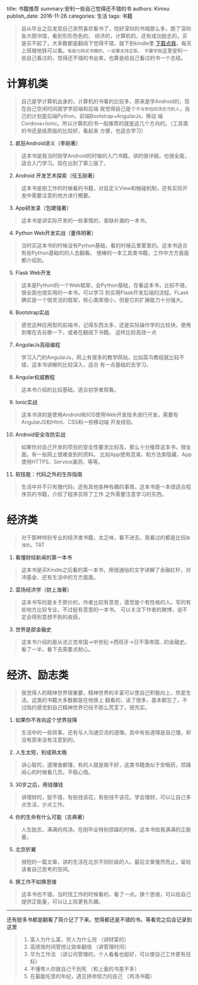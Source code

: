 title: 书籍推荐
summary:安利一些自己觉得还不错的书
authors: Kimxu
publish_date: 2016-11-26
categories: 生活
tags: 书籍

>自从毕业之后发现自己突然喜欢看书了，恰好深圳的书城那么多，跑了深圳各大图书馆，看到形形色色的，
经济的，计算机的，还有成功励志的，买是买不起了，大多数都是翻阅下觉得不错，就下到kindle里
[下载点我](https://kankandou.com/)，每天上班做地铁可以看。`有能力购买书籍的，一定要支持正版，
不要学我`这里安利一些自己看过的，觉得还不错的书出来，也算是给自己看过的书一个总结。

# 计算机类
> 自己是学计算机出身的，计算机的书看的比较多，原来是学Android的，现在自己空闲时间就学学前端和后端
> 我觉得自己是个`不与世俗同流合污的人`，自己的计划是后端Python，前端Bootstrap+AngularJs，移动
> 端Cordova+Ionic。所以计算机的书一般推荐的就是这几个方向的。（工具类的书还是纸质版的比较好，看起来
> 方便，也适合学习）


1. 疯狂Android讲义（李刚著）
>这本书是我当时刚学Android的时候的入门书籍，讲的很详细，也很全面，适合入门学习。现在出到了第三版了。

2. Android 开发艺术探索（任玉刚著）
> 这本书是刚工作的时候看的书籍，对自定义View和触碰机制，还有实际开发中需要注意的地方进行概要。

3. App研发录（包建强著）
>这本书是讲实际开发的一些事情的，查缺补漏的一本书。

4. Python Web开发实战（董伟明著）
>当时买这本书的时候没有Python基础，看的时候云里雾里的。这本书适合有些Python基础的的人去翻看。
很棒的一本工具类书籍，工作中方方面面都介绍到。

5. Flask Web开发
>这本是Python的一个Web框架，会Python基础，在看这本书，比较不错，很全面也很实用的一本书。可以学习
到实用Flask开发后端的流程。FLask确实是一个很灵活的框架，核心类库很小，但是它的扩展能力十分强大。

6. Bootstrap实战
>感觉这种应用型的前端书，记得东西太多，还是实际操作学的比较快。使用到哪在去谷歌一下，或者在翻阅下书籍。
这样比较高效一点

7. AngularJs高级编程
>学习入门的AngularJs，网上有很多的教学网站，比如菜鸟教程就比较不错，这本书讲解的比较深入，适合
有一点基础的去学习。

8. Angular权威教程
>这本书介绍的比较基础，适合初学者观看。

9. Ionic实战
>这本书讲的是使用Android和IOS使用Web开发技术进行开发，需要有AngularJS和Html、CSS和一些移动端
开发经验。

10. Android安全攻防实战
>如果你对自己开发的项目的安全性要求比较高，那么十分推荐这本书，很全面。有一些网上很难查到的资料。
比如App使用混淆，和方法类隐藏、App使用HTTPS、Service漏洞、等等。

11. 软技能：代码之外的生存指南
>生活中并不只有撸代码，还有其他各种有趣的事情，这本书是一本很适合程序员的书籍，介绍了程序员除了工作
之外需要注意学习的东西。

# 经济类
> 对于那种特别专业的经济类书籍，太乏味，看不进去，我看过的都是比较`肤浅的`。TAT

1. 看懂财经新闻的第一本书
>这本书是买Kindle之后看的第一本书，用很通俗的文字讲解了金融杠杆，对冲基金、还有生活中的方方面面。

2. 菜场经济学（财上海著）
>这本书写的是关于房价的，作者比较有意思，感觉是个有性格的人。写的有些地方比较专业，不过挺有意思的一本书。
可以关注下作者的微博，说不定会得到意想不到的收获。

3. 世界是部金融史
>这本书介绍的是从法兰克帝国->中世纪->西班牙->日不落帝国...的金融史。看了一半，看下去需要点耐心。

# 经济、励志类
> 我觉得人的精神世界很重要，精神世界的丰富可以使自己积极向上，热爱生活。这类的书籍大多数都是在地铁上
> 翻看的，读了很多，基本都忘了，不过隐约感觉到自己精神世界已经不那么荒芜了。很充实。

1. 如果你不肯向这个世界投降
>生活中的一些琐事，还有与人沟通交流的道理。其中有些道理是自己懂，却没有原来没有注意到的。

2. 人生太短，别成熟太晚
>讲心智的，道理谁都懂，有的人就是做不好，这类书籍类似于安眠药，烦躁闹心的时候看几页。平稳心情。

3. 30岁之后，用钱赚钱
>讲理财的，挺不错，有些钱该花，有些钱不该花。学会理财，可以让自己多点生活，少点工作。

4. 你的生命有什么可能（古典著）
>人生励志，满满的鸡汤，在刚毕业特别烦躁的时候，这本书给我满满的正能量。

5. 北京折翼
>很短的一篇文章，讲的生活在北京不同阶级的人。最后文章戛然而止，留给读者自己思考的空间。

6. 换工作不如换思维
>这本书也不错，当时找工作的时候看的，看了一点。换个思维，可以给自己提供正能量，可以让上班更有乐趣。

- - - - - -
还有挺多书都是翻看了简介记了下来。觉得都还是不错的书。等看完之后会记录到这里
  > 1. 富人为什么富，穷人为什么穷 （讲财富的）
  > 2. 高绩效时间管控让效率翻倍 （讲管理时间）
  > 3. 华为工作法 （讲公司管理的，个人看看也挺好，可以使自己工作更有目标）
  > 4. 不懂带人你就自己干到死 （和上面的书差不多）
  > 5. 在最能吃苦的年纪，遇见拼命努力的自己 （鸡汤书籍）
